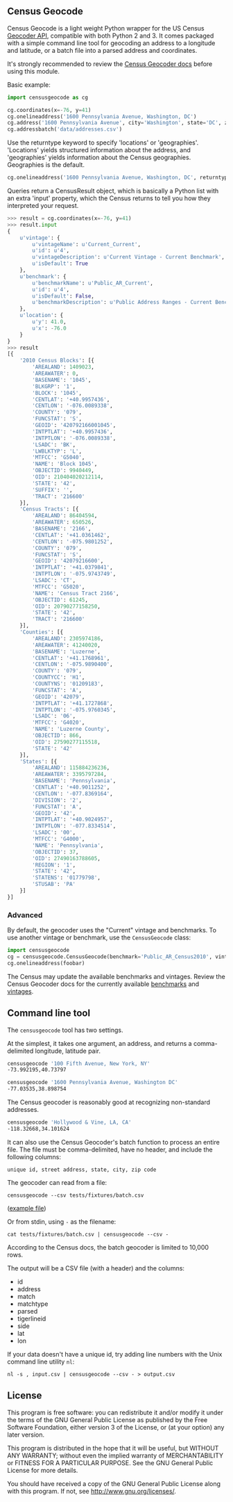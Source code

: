 Census Geocode
--------------

Census Geocode is a light weight Python wrapper for the US Census [Geocoder API](http://geocoding.geo.census.gov/geocoder/), compatible with both Python 2 and 3. It comes packaged with a simple command line tool for geocoding an address to a longitude and latitude, or a batch file into a parsed address and coordinates.

It's strongly recommended to review the [Census Geocoder docs](https://geocoding.geo.census.gov/geocoder/Geocoding_Services_API.pdf) before using this module.

Basic example:

```python
import censusgeocode as cg

cg.coordinates(x=-76, y=41)
cg.onelineaddress('1600 Pennsylvania Avenue, Washington, DC')
cg.address('1600 Pennsylvania Avenue', city='Washington', state='DC', zipcode='20006')
cg.addressbatch('data/addresses.csv')
```

Use the returntype keyword to specify 'locations' or 'geographies'. 'Locations' yields structured information about the address, and 'geographies' yields information about the Census geographies. Geographies is the default.
```python
cg.onelineaddress('1600 Pennsylvania Avenue, Washington, DC', returntype='locations')
```

Queries return a CensusResult object, which is basically a Python list with an extra 'input' property, which the Census returns to tell you how they interpreted your request.

```python
>>> result = cg.coordinates(x=-76, y=41)
>>> result.input
{
    u'vintage': {
        u'vintageName': u'Current_Current',
        u'id': u'4',
        u'vintageDescription': u'Current Vintage - Current Benchmark',
        u'isDefault': True
    },
    u'benchmark': {
        u'benchmarkName': u'Public_AR_Current',
        u'id': u'4',
        u'isDefault': False,
        u'benchmarkDescription': u'Public Address Ranges - Current Benchmark'
    },
    u'location': {
        u'y': 41.0,
        u'x': -76.0
    }
}
>>> result
[{
    '2010 Census Blocks': [{
        'AREALAND': 1409023,
        'AREAWATER': 0,
        'BASENAME': '1045',
        'BLKGRP': '1',
        'BLOCK': '1045',
        'CENTLAT': '+40.9957436',
        'CENTLON': '-076.0089338',
        'COUNTY': '079',
        'FUNCSTAT': 'S',
        'GEOID': '420792166001045',
        'INTPTLAT': '+40.9957436',
        'INTPTLON': '-076.0089338',
        'LSADC': 'BK',
        'LWBLKTYP': 'L',
        'MTFCC': 'G5040',
        'NAME': 'Block 1045',
        'OBJECTID': 9940449,
        'OID': 210404020212114,
        'STATE': '42',
        'SUFFIX': '',
        'TRACT': '216600'
    }],
    'Census Tracts': [{
        'AREALAND': 86404594,
        'AREAWATER': 650526,
        'BASENAME': '2166',
        'CENTLAT': '+41.0361462',
        'CENTLON': '-075.9801252',
        'COUNTY': '079',
        'FUNCSTAT': 'S',
        'GEOID': '42079216600',
        'INTPTLAT': '+41.0379841',
        'INTPTLON': '-075.9743749',
        'LSADC': 'CT',
        'MTFCC': 'G5020',
        'NAME': 'Census Tract 2166',
        'OBJECTID': 61245,
        'OID': 20790277158250,
        'STATE': '42',
        'TRACT': '216600'
    }],
    'Counties': [{
        'AREALAND': 2305974186,
        'AREAWATER': 41240020,
        'BASENAME': 'Luzerne',
        'CENTLAT': '+41.1768961',
        'CENTLON': '-075.9890400',
        'COUNTY': '079',
        'COUNTYCC': 'H1',
        'COUNTYNS': '01209183',
        'FUNCSTAT': 'A',
        'GEOID': '42079',
        'INTPTLAT': '+41.1727868',
        'INTPTLON': '-075.9760345',
        'LSADC': '06',
        'MTFCC': 'G4020',
        'NAME': 'Luzerne County',
        'OBJECTID': 866,
        'OID': 27590277115518,
        'STATE': '42'
    }],
    'States': [{
        'AREALAND': 115884236236,
        'AREAWATER': 3395797284,
        'BASENAME': 'Pennsylvania',
        'CENTLAT': '+40.9011252',
        'CENTLON': '-077.8369164',
        'DIVISION': '2',
        'FUNCSTAT': 'A',
        'GEOID': '42',
        'INTPTLAT': '+40.9024957',
        'INTPTLON': '-077.8334514',
        'LSADC': '00',
        'MTFCC': 'G4000',
        'NAME': 'Pennsylvania',
        'OBJECTID': 37,
        'OID': 27490163788605,
        'REGION': '1',
        'STATE': '42',
        'STATENS': '01779798',
        'STUSAB': 'PA'
    }]
}]
```

### Advanced

By default, the geocoder uses the "Current" vintage and benchmarks. To use another vintage or benchmark, use the `CensusGeocode` class:
````python
import censusgeocode
cg = censusgeocode.CensusGeocode(benchmark='Public_AR_Census2010', vintage='Census2010_Census2010')
cg.onelineaddress(foobar)
````

The Census may update the available benchmarks and vintages. Review the Census Geocoder docs for the currently available [benchmarks](https://geocoding.geo.census.gov/geocoder/benchmarks) and [vintages](https://geocoding.geo.census.gov/geocoder/vintages?form).

## Command line tool

The `censusgeocode` tool has two settings.

At the simplest, it takes one argument, an address, and returns a comma-delimited longitude, latitude pair.
````bash
censusgeocode '100 Fifth Avenue, New York, NY'
-73.992195,40.73797

censusgeocode '1600 Pennsylvania Avenue, Washington DC'
-77.03535,38.898754
````

The Census geocoder is reasonably good at recognizing non-standard addresses.
````bash
censusgeocode 'Hollywood & Vine, LA, CA'
-118.32668,34.101624
````

It can also use the Census Geocoder's batch function to process an entire file. The file must be comma-delimited, have no header, and include the following columns:
````
unique id, street address, state, city, zip code
````

The geocoder can read from a file:
````
censusgeocode --csv tests/fixtures/batch.csv
````
([example file](https://github.com/fitnr/censusgeocode/blob/master/tests/fixtures/batch.csv))

Or from stdin, using `-` as the filename:
````
cat tests/fixtures/batch.csv | censusgeocode --csv -
````

According to the Census docs, the batch geocoder is limited to 10,000 rows.

The output will be a CSV file (with a header) and the columns:
* id
* address
* match
* matchtype
* parsed
* tigerlineid
* side
* lat
* lon

If your data doesn't have a unique id, try adding line numbers with the Unix command line utility `nl`:
```
nl -s , input.csv | censusgeocode --csv - > output.csv
```

## License

This program is free software: you can redistribute it and/or modify it under the terms of the GNU General Public License as published by the Free Software Foundation, either version 3 of the License, or (at your option) any later version.

This program is distributed in the hope that it will be useful, but WITHOUT ANY WARRANTY; without even the implied warranty of MERCHANTABILITY or FITNESS FOR A PARTICULAR PURPOSE. See the GNU General Public License for more details.

You should have received a copy of the GNU General Public License along with this program.  If not, see http://www.gnu.org/licenses/.
